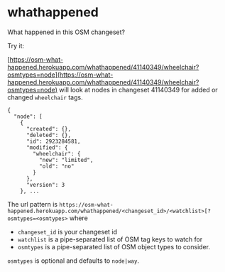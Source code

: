# whathappened
What happened in this OSM changeset?

Try it:

[https://osm-what-happened.herokuapp.com/whathappened/41140349/wheelchair?osmtypes=node](https://osm-what-happened.herokuapp.com/whathappened/41140349/wheelchair?osmtypes=node) will look at nodes in changeset 41140349 for added or changed `wheelchair` tags.

```
{
  "node": [
    {
      "created": {}, 
      "deleted": {}, 
      "id": 2923284581, 
      "modified": {
        "wheelchair": {
          "new": "limited", 
          "old": "no"
        }
      }, 
      "version": 3
    }, ...
```

The url pattern is `https://osm-what-happened.herokuapp.com/whathappened/<changeset_id>/<watchlist>[?osmtypes=<osmtypes>` where

* `changeset_id` is your changeset id
* `watchlist` is a pipe-separated list of OSM tag keys to watch for
* `osmtypes` is a pipe-separated list of OSM object types to consider. 

`osmtypes` is optional and defaults to `node|way`.
